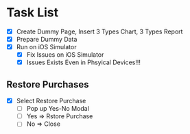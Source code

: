 # Task List

- [x] Create Dummy Page, Insert 3 Types Chart, 3 Types Report
- [x] Prepare Dummy Data
- [x] Run on iOS Simulator
  - [x] Fix Issues on iOS Simulator
  - [x] Issues Exists Even in Phsyical Devices!!!

## Restore Purchases

- [x] Select Restore Purchase
  - [ ] Pop up Yes-No Modal
  - [ ] Yes => Rstore Purchase
  - [ ] No => Close
